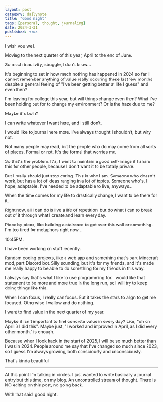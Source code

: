 ```yaml
---
layout: post
category: dailynote
title: "Good night"
tags: [personal, thought, journaling]
date: 2024-3-31
published: true
---
```

I wish you well.

Moving to the next quarter of this year, April to the end of June.

So much inactivity, struggle, I don't know...

It's beginning to set in how much nothing has happened in 2024 so far. I cannot remember anything of value really occuring these last few months despite a general feeling of "I've been getting better at life I guess" and even then?

I'm leaving for college this year, but will things change even then? What I've been holding out for to change my environment? Or is the haze due to me?

Maybe it's both?

I can write whatever I want here, and I still don't.

I would like to journal here more. I've always thought I shouldn't, but why not.

Not many people may read, but the people who do may come from all sorts of places. Formal or not. It's the formal that worries me.

So that's the problem. It's, I want to maintain a good self-image if I share this for other people, because I don't want it to be totally private.

But I really should just stop caring. This is who I am. Someone who doesn't work, but has a lot of ideas ranging in a lot of topics. Someone who's, I hope, adaptable. I've needed to be adaptable to live, anyways...

When the time comes for my life to drastically change, I want to be there for it.

Right now, all I can do is live a life of repetition, but do what I can to break out of it through what I create and learn every day.

Piece by piece, like building a staircase to get over this wall or something. I'm too tired for metaphors right now...

10:45PM.

I have been working on stuff recently.

Random coding projects, like a web app and something that's part Minecraft mod, part Discord bot. Silly sounding, but it's for my friends, and it's made me really happy to be able to do something for my friends in this way.

I always say that's what I like to use programming for. I would like that statement to be more and more true in the long run, so I will try to keep doing things like this.

When I can focus, I really can focus. But it takes the stars to align to get me focused. Otherwise I wallow and do nothing.

I want to find value in the next quarter of my year.

Maybe it isn't important to find concrete value in every day? Like, "oh on April 6 I did this". Maybe just, "I worked and improved in April, as I did every other month." is enough.

Because when I look back in the start of 2025, I will be so much better than I was in 2024. People around me say that I've changed so much since 2023, so I guess I'm always growing, both consciously and unconsciously.

That's kinda beautiful.

-----

At this point I'm talking in circles. I just wanted to write basically a journal entry but this time, on my blog. An uncontrolled stream of thought. There is NO editing on this post, no going back.

With that said, good night.
